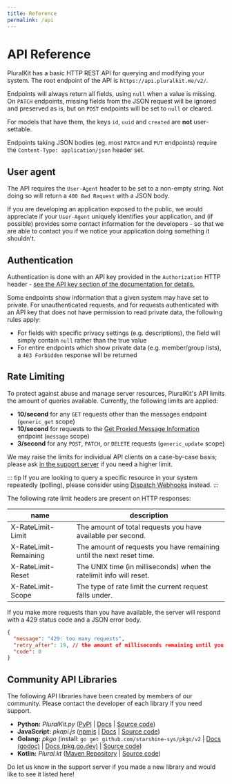 ```yaml
---
title: Reference
permalink: /api
---
```


# API Reference

PluralKit has a basic HTTP REST API for querying and modifying your system.
The root endpoint of the API is `https://api.pluralkit.me/v2/`.

Endpoints will always return all fields, using `null` when a value is missing. On `PATCH` endpoints,
missing fields from the JSON request will be ignored and preserved as is, but on `POST` endpoints will
be set to `null` or cleared.

For models that have them, the keys `id`, `uuid` and `created` are **not** user-settable.

Endpoints taking JSON bodies (eg. most `PATCH` and `PUT` endpoints) require the `Content-Type: application/json` header set.

## User agent

The API requires the `User-Agent` header to be set to a non-empty string. Not doing so will return a `400 Bad Request` with a JSON body.

If you are developing an application exposed to the public, we would appreciate if your `User-Agent` uniquely identifies your application, and (if possible) provides some contact information for the developers - so that we are able to contact you if we notice your application doing something it shouldn't.

## Authentication

Authentication is done with an API key provided in the `Authorization` HTTP header - [see the API key section of the documentation for details.](/api/tokens)

Some endpoints show information that a given system may have set to private. For unauthenticated requests, and for requests authenticated with an API key that does not have permission to read private data, the following rules apply:

- For fields with specific privacy settings (e.g. descriptions), the field will simply contain `null` rather than the true value
- For entire endpoints which show private data (e.g. member/group lists), a `403 Forbidden` response will be returned

## Rate Limiting

To protect against abuse and manage server resources, PluralKit's API limits the amount of queries available. Currently, the following limits are applied:

- **10/second** for any `GET` requests other than the messages endpoint (`generic_get` scope)
- **10/second** for requests to the [Get Proxied Message Information](/api/endpoints/#get-proxied-message-information) endpoint (`message` scope)
- **3/second** for any `POST`, `PATCH`, or `DELETE` requests (`generic_update` scope)

We may raise the limits for individual API clients on a case-by-case basis; please ask [in the support server](https://discord.gg/PczBt78) if you need a higher limit.

::: tip
If you are looking to query a specific resource in your system repeatedly (polling), please consider using [Dispatch Webhooks](/api/dispatch) instead.
:::

The following rate limit headers are present on HTTP responses:

|name|description|
|---|---|
|X-RateLimit-Limit|The amount of total requests you have available per second.|
|X-RateLimit-Remaining|The amount of requests you have remaining until the next reset time.|
|X-RateLimit-Reset|The UNIX time (in milliseconds) when the ratelimit info will reset.|
|X-RateLimit-Scope|The type of rate limit the current request falls under.|

If you make more requests than you have available, the server will respond with a 429 status code and a JSON error body.

```json
{
  "message": "429: too many requests",
  "retry_after": 19, // the amount of milliseconds remaining until you can make more requests
  "code": 0
}
```

## Community API Libraries

The following API libraries have been created by members of our community. Please contact the developer of each library if you need support.

- **Python:** *PluralKit.py* ([PyPI](https://pypi.org/project/pluralkit/) | [Docs](https://pluralkit.readthedocs.io/en/latest/source/quickstart.html) | [Source code](https://github.com/almonds0166/pluralkit.py))
- **JavaScript:** *pkapi.js* ([npmjs](https://npmjs.com/package/pkapi.js) | [Docs](https://github.com/greysdawn/pk.js/wiki) | [Source code](https://github.com/greysdawn/pk.js))
- **Golang:** *pkgo* (install: `go get github.com/starshine-sys/pkgo/v2` | [Docs (godoc)](https://godocs.io/github.com/starshine-sys/pkgo/v2) | [Docs (pkg.go.dev)](https://pkg.go.dev/github.com/starshine-sys/pkgo/v2) | [Source code](https://github.com/starshine-sys/pkgo))
- **Kotlin:** *Plural.kt* ([Maven Repository](https://maven.proxyfox.dev/dev/proxyfox/pluralkt) | [Source code](https://github.com/The-ProxyFox-Group/Plural.kt))

Do let us know in the support server if you made a new library and would like to see it listed here!
